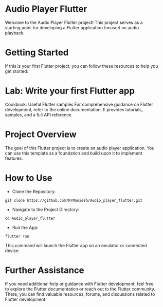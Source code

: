 # Audio Player Flutter
Welcome to the Audio Player Flutter project! This project serves as a starting point for developing a Flutter application focused on audio playback.

# Getting Started
If this is your first Flutter project, you can follow these resources to help you get started:

# Lab: Write your first Flutter app
Cookbook: Useful Flutter samples
For comprehensive guidance on Flutter development, refer to the online documentation. It provides tutorials, samples, and a full API reference.

# Project Overview
The goal of this Flutter project is to create an audio player application. You can use this template as a foundation and build upon it to implement features.

# How to Use
- Clone the Repository:

`git clone https://github.com/MrManiesh/Audio_player_flutter.git`

- Navigate to the Project Directory:

`cd Audio_player_flutter`

- Run the App:

`flutter run`

This command will launch the Flutter app on an emulator or connected device.

# Further Assistance
If you need additional help or guidance with Flutter development, feel free to explore the Flutter documentation or reach out to the Flutter community. There, you can find valuable resources, forums, and discussions related to Flutter development.
